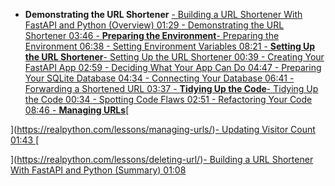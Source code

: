 -   **Demonstrating the URL Shortener**
[-   Building a URL Shortener With FastAPI and Python (Overview) 01:29
    ](https://realpython.com/videos/url-shortener-fastapi-overview/)[-   Demonstrating the URL Shortener 03:46
    ](https://realpython.com/videos/url-shortener-demo/)[-   **Preparing the Environment**](https://realpython.com/videos/url-shortener-environment/)[-   Preparing the Environment 06:38
    ](https://realpython.com/videos/url-shortener-environment/)[-   Setting Environment Variables 08:21
    ](https://realpython.com/lessons/url-shortener-environment-variables/)[-   **Setting Up the URL Shortener**](https://realpython.com/lessons/url-shortener-setup/)[-   Setting Up the URL Shortener 00:39
    ](https://realpython.com/lessons/url-shortener-setup/)[-   Creating Your FastAPI App 02:59
    ](https://realpython.com/lessons/creating-fastapi-app/)[-   Deciding What Your App Can Do 04:47
    ](https://realpython.com/lessons/deciding-app-function/)[-   Preparing Your SQLite Database 04:34
    ](https://realpython.com/lessons/preparing-sqlite-database/)[-   Connecting Your Database 06:41
    ](https://realpython.com/lessons/connecting-database/)[-   Forwarding a Shortened URL 03:37
    ](https://realpython.com/lessons/forwarding-shortened-url/)[-   **Tidying Up the Code**](https://realpython.com/lessons/tidying-up-code/)[-   Tidying Up the Code 00:34
    ](https://realpython.com/lessons/tidying-up-code/)[-   Spotting Code Flaws 02:51
    ](https://realpython.com/lessons/spotting-code-flaws/)[-   Refactoring Your Code 08:46
    ](https://realpython.com/lessons/refactoring-code/)[-   **Managing URLs**](https://realpython.com/lessons/managing-urls/)[

](https://realpython.com/lessons/managing-urls/)[-   Updating Visitor Count 01:43
    ](https://realpython.com/lessons/updating-visitor-count/)[

](https://realpython.com/lessons/deleting-url/)[-   Building a URL Shortener With FastAPI and Python (Summary) 01:08
    ](https://realpython.com/lessons/url-shortener-fastapi-summary/)